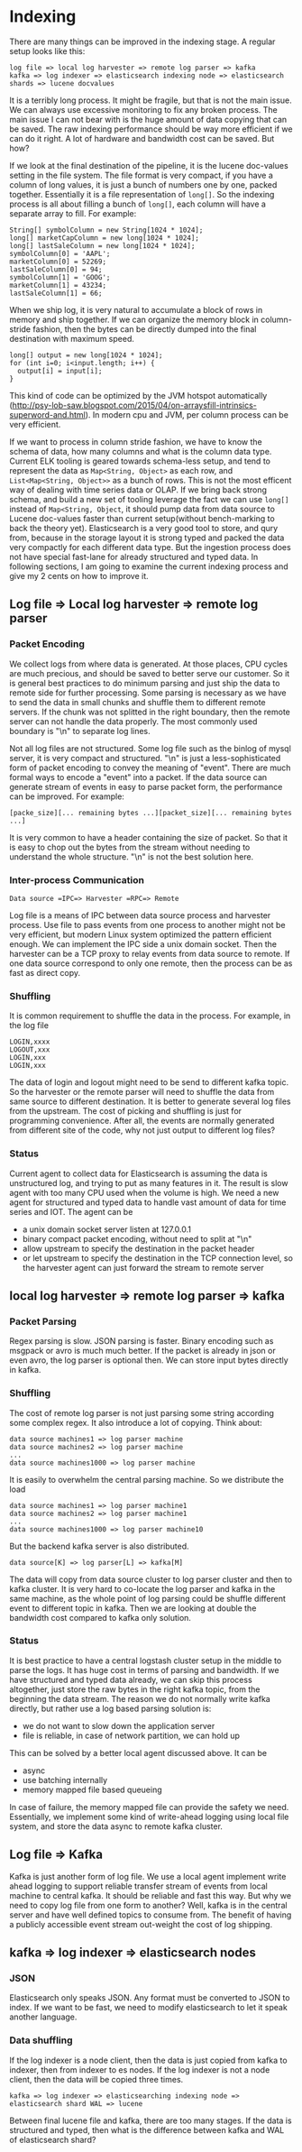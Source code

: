 
# Indexing

There are many things can be improved in the indexing stage. A regular setup looks like this:

```
log file => local log harvester => remote log parser => kafka
kafka => log indexer => elasticsearch indexing node => elasticsearch shards => lucene docvalues
```

It is a terribly long process. It might be fragile, but that is not the main issue. We can always use excessive monitoring to fix any broken process. The main issue I can not bear with is the huge amount of  data copying that can be saved. The raw indexing performance should be way more efficient if we can do it right. A lot of hardware and bandwidth cost can be saved. But how?

If we look at the final destination of the pipeline, it is the lucene doc-values setting in the file system. The file format is very compact, if you have a column of long values, it is just a bunch of numbers one by one, packed together. Essentially it is a file representation of ```long[]```. So the indexing process is all about filling a bunch of ```long[]```, each column will have a separate array to fill. For example:

```
String[] symbolColumn = new String[1024 * 1024];
long[] marketCapColumn = new long[1024 * 1024];
long[] lastSaleColumn = new long[1024 * 1024];
symbolColumn[0] = 'AAPL';
marketColumn[0] = 52269;
lastSaleColumn[0] = 94;
symbolColumn[1] = 'GOOG';
marketColumn[1] = 43234;
lastSaleColumn[1] = 66;
```
When we ship log, it is very natural to accumulate a block of rows in memory and ship together. If we can organize the memory block in column-stride fashion, then the bytes can be directly dumped into the final destination with maximum speed.

```
long[] output = new long[1024 * 1024];
for (int i=0; i<input.length; i++) {
  output[i] = input[i];
}
```
This kind of code can be optimized by the JVM hotspot automatically (http://psy-lob-saw.blogspot.com/2015/04/on-arraysfill-intrinsics-superword-and.html). In modern cpu and JVM, per column process can be very efficient.

If we want to process in column stride fashion, we have to know the schema of data, how many columns and what is the column data type. Current ELK tooling is geared towards schema-less setup, and tend to represent the data as ```Map<String, Object>``` as each row, and ```List<Map<String, Object>>``` as a bunch of rows. This is not the most efficent way of dealing with time series data or OLAP. If we bring back strong schema, and build a new set of tooling leverage the fact we can use ```long[]``` instead of ```Map<String, Object```, it should pump data from data source to Lucene doc-values faster than current setup(without bench-marking to back the theory yet). Elasticsearch is a very good tool to store, and qury from, because in the storage layout it is strong typed and packed the data very compactly for each different data type. But the ingestion process does not have special fast-lane for already structured and typed data. In following sections, I am going to examine the current indexing process and give my 2 cents on how to improve it.


## Log file => Local log harvester => remote log parser

### Packet Encoding

We collect logs from where data is generated. At those places, CPU cycles are much precious, and should be saved to better serve our customer. So it is general best practices to do minimum parsing and just ship the data to remote side for further processing. Some parsing is necessary as we have to send the data in small chunks and shuffle them to different remote servers. If the chunk was not splitted in the right boundary, then the remote server can not handle the data properly. The most commonly used boundary is "\n" to separate log lines. 

Not all log files are not structured. Some log file such as the binlog of mysql server, it is very compact and structured. "\n" is just a less-sophisticated form of packet encoding to convey the meaning of "event". There are much formal ways to encode a "event" into a packet. If the data source can generate stream of events in easy to parse packet form, the performance can be improved. For example:

```
[packe_size][... remaining bytes ...][packet_size][... remaining bytes ...]
```
It is very common to have a header containing the size of packet. So that it is easy to chop out the bytes from the stream without needing to understand the whole structure. "\n" is not the best solution here.

### Inter-process Communication

```
Data source =IPC=> Harvester =RPC=> Remote 
```
Log file is a means of IPC between data source process and harvester process. Use file to pass events from one process to another might not be very efficient, but modern Linux system optimized the pattern efficient enough.
We can implement the IPC side a unix domain socket. Then the harvester can be a TCP proxy to relay events from data source to remote. If one data source correspond to only one remote, then the process can be as fast as direct copy. 

### Shuffling

It is common requirement to shuffle the data in the process. For example, in the log file
```
LOGIN,xxxx
LOGOUT,xxx
LOGIN,xxx
LOGIN,xxx
```
The data of login and logout might need to be send to different kafka topic. So the harvester or the remote parser will need to shuffle the data from same source to different destination. It is better to generate several log files from the upstream. The cost of picking and shuffling is just for programming convenience. After all, the events are normally generated from different site of the code, why not just output to different log files?

### Status

Current agent to collect data for Elasticsearch is assuming the data is unstructured log, and trying to put as many features in it. The result is slow agent with too many CPU used when the volume is high. We need a new agent for structured and typed data to handle vast amount of data for time series and IOT. The agent can be

* a unix domain socket server listen at 127.0.0.1
* binary compact packet encoding, without need to split at "\n"
* allow upstream to specify the destination in the packet header
* or let upstream to specify the destination in the TCP connection level, so the harvester agent can just forward the stream to remote server

## local log harvester => remote log parser => kafka

### Packet Parsing

Regex parsing is slow. JSON parsing is faster. Binary encoding such as msgpack or avro is much much better. If the packet is already in json or even avro, the log parser is optional then. We can store input bytes directly in kafka.

### Shuffling

The cost of remote log parser is not just parsing some string according some complex regex. It also introduce a lot of copying. Think about:

```
data source machines1 => log parser machine
data source machines2 => log parser machine
...
data source machines1000 => log parser machine
```

It is easily to overwhelm the central parsing machine. So we distribute the load
```
data source machines1 => log parser machine1
data source machines2 => log parser machine1
...
data source machines1000 => log parser machine10
```
But the backend kafka server is also distributed.
```
data source[K] => log parser[L] => kafka[M]
```
The data will copy from data source cluster to log parser cluster and then to kafka cluster. It is very hard to co-locate the log parser and kafka in the same machine, as the whole point of log parsing could be shuffle different event to different topic in kafka. Then we are looking at double the bandwidth cost compared to kafka only solution.

### Status

It is best practice to have a central logstash cluster setup in the middle to parse the logs. It has huge cost in terms of parsing and bandwidth. If we have structured and typed data already, we can skip this process altogether, just store the raw bytes in the right kafka topic, from the beginning the data stream. The reason we do not normally write kafka directly, but rather use a log based parsing solution is:

* we do not want to slow down the application server
* file is reliable, in case of network partition, we can hold up

This can be solved by a better local agent discussed above. It can be

* async
* use batching internally
* memory mapped file based queueing

In case of failure, the memory mapped file can provide the safety we need. Essentially, we implement some kind of write-ahead logging using local file system, and store the data async to remote kafka cluster.

## Log file => Kafka

Kafka is just another form of log file. We use a local agent implement write ahead logging to support reliable transfer stream of events from local machine to central kafka. It should be reliable and fast this way.
But why we need to copy log file from one form to another? Well, kafka is in the central server and have well defined topics to consume from. The benefit of having a publicly accessible event stream out-weight the cost of log shipping.

## kafka => log indexer => elasticsearch nodes

### JSON

Elasticsearch only speaks JSON. Any format must be converted to JSON to index. If we want to be fast, we need to modify elasticsearch to let it speak another language.

### Data shuffling

If the log indexer is a node client, then the data is just copied from kafka to indexer, then from indexer to es nodes. If the log indexer is not a node client, then the data will be copied three times.

```
kafka => log indexer => elasticsearching indexing node => elasticsearch shard WAL => lucene
```

Between final lucene file and kafka, there are too many stages. If the data is structured and typed, then what is the difference between kafka and WAL of elasticsearch shard?

### 



